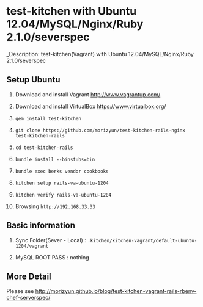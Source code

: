 # test-kitchen with Ubuntu 12.04/MySQL/Nginx/Ruby 2.1.0/severspec

_Description: test-kitchen(Vagrant) with Ubuntu 12.04/MySQL/Nginx/Ruby 2.1.0/severspec

## Setup Ubuntu

1. Download and install Vagrant http://www.vagrantup.com/

2. Download and install VirtualBox https://www.virtualbox.org/

3. `gem install test-kitchen`

4. `git clone https://github.com/morizyun/test-kitchen-rails-nginx test-kitchen-rails`

5. `cd test-kitchen-rails`

6. `bundle install --binstubs=bin`

7. `bundle exec berks vendor cookbooks`

8. `kitchen setup rails-va-ubuntu-1204`

9. `kitchen verify rails-va-ubuntu-1204`

10. Browsing `http://192.168.33.33`

## Basic information

1. Sync Folder(Sever - Local) : `.kitchen/kitchen-vagrant/default-ubuntu-1204/vagrant`

2. MySQL ROOT PASS : nothing

## More Detail

Please see http://morizyun.github.io/blog/test-kitchen-vagrant-rails-rbenv-chef-serverspec/
